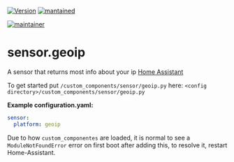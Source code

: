 [![Version](https://img.shields.io/badge/version-0.0.1-green.svg?style=for-the-badge)](#) [![mantained](https://img.shields.io/maintenance/yes/2018.svg?style=for-the-badge)](#)

[![maintainer](https://img.shields.io/badge/maintainer-Peter%20Skopa%20%40swetoast-blue.svg?style=for-the-badge)](#)

# sensor.geoip
A sensor that returns most info about your ip [Home Assistant](https://www.home-assistant.io/) 

To get started put `/custom_components/sensor/geoip.py` here:
`<config directory>/custom_components/sensor/geoip.py`

**Example configuration.yaml:**

```yaml
sensor:
  platform: geoip
```
Due to how `custom_componentes` are loaded, it is normal to see a `ModuleNotFoundError` error on first boot after adding this, to resolve it, restart Home-Assistant.
